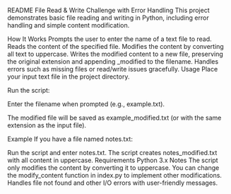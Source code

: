 README
File Read & Write Challenge with Error Handling
This project demonstrates basic file reading and writing in Python, including error handling and simple content modification.

How It Works
Prompts the user to enter the name of a text file to read.
Reads the content of the specified file.
Modifies the content by converting all text to uppercase.
Writes the modified content to a new file, preserving the original extension and appending _modified to the filename.
Handles errors such as missing files or read/write issues gracefully.
Usage
Place your input text file in the project directory.

Run the script:

Enter the filename when prompted (e.g., example.txt).

The modified file will be saved as example_modified.txt (or with the same extension as the input file).

Example
If you have a file named notes.txt:

Run the script and enter notes.txt.
The script creates notes_modified.txt with all content in uppercase.
Requirements
Python 3.x
Notes
The script only modifies the content by converting it to uppercase. You can change the modify_content function in index.py to implement other modifications.
Handles file not found and other I/O errors with user-friendly messages.
